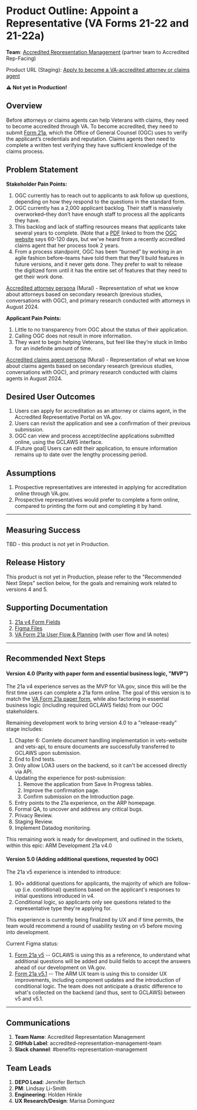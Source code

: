 # **Product Outline: Appoint a Representative (VA Forms 21-22 and 21-22a)**

**Team**: [Accredited Representation Management](https://github.com/department-of-veterans-affairs/va.gov-team/tree/master/products/accredited-representation-management) (partner team to Accredited Rep-Facing)

Product URL (Staging): [Apply to become a VA-accredited attorney or claims agent](https://staging.va.gov/representative/accreditation/attorney-claims-agent-form-21a/introduction)

**⚠️ Not yet in Production!**


## **Overview**

Before attorneys or claims agents can help Veterans with claims, they need to become accredited through VA. To become accredited, they need to submit [Form 21a](https://www.va.gov/find-forms/about-form-21a/), which the Office of General Counsel (OGC) uses to verify the applicant’s credentials and reputation. Claims agents then need to complete a written test verifying they have sufficient knowledge of the claims process. 


## **Problem Statement**

**Stakeholder Pain Points:**
1. OGC currently has to reach out to applicants to ask follow up questions, depending on how they respond to the questions in the standard form.
2. OGC currently has a 2,000 applicant backlog. Their staff is massively overworked–they don’t have enough staff to process all the applicants they have.
3. This backlog and lack of staffing resources means that applicants take several years to complete. (Note that a [PDF](https://www.va.gov/OGC/docs/Accred/HowtoApplyforAccreditation.pdf) linked to from the [OGC website](https://www.va.gov/ogc/accreditation.asp) says 60-120 days, but we’ve heard from a recently accredited claims agent that her process took 2 years.
4. From a process standpoint, OGC has been “burned” by working in an agile fashion before–teams have told them that they’ll build features in future versions, and it never gets done. They prefer to wait to release the digitized form until it has the entire set of features that they need to get their work done.

[Accredited attorney persona](https://app.mural.co/t/departmentofveteransaffairs9999/m/departmentofveteransaffairs9999/1717533456497/60064424f651818203ff49ac43d6fb9f0f2bccac?sender=u8cf3f08a008c2b61ad621433) (Mural) - Representation of what we know about attorneys based on secondary research (previous studies, conversations with OGC), and primary research conducted with attorneys in August 2024.

**Applicant Pain Points:**
1. Little to no transparency from OGC about the status of their application.
2. Calling OGC does not result in more information.
3. They want to begin helping Veterans, but feel like they’re stuck in limbo for an indefinite amount of time.

[Accredited claims agent persona](https://app.mural.co/t/departmentofveteransaffairs9999/m/departmentofveteransaffairs9999/1718731869465/cf73b89eddb92c604d292554a31e503f7ce5d982?sender=u8cf3f08a008c2b61ad621433) (Mural) - Representation of what we know about claims agents based on secondary research (previous studies, conversations with OGC), and primary research conducted with claims agents in August 2024.

## **Desired User Outcomes**

1. Users can apply for accreditation as an attorney or claims agent, in the Accredited Representative Portal on VA.gov.
2. Users can revisit the application and see a confirmation of their previous submission.
3. OGC can view and process accept/decline applications submitted online, using the GCLAWS interface.
4. [Future goal] Users can edit their application, to ensure information remains up to date over the lengthy processing period.

## **Assumptions**

1. Prospective representatives are interested in applying for accreditation online through VA.gov.
2. Prospective representatives would prefer to complete a form online, compared to printing the form out and completing it by hand.

---

## **Measuring Success**

TBD - this product is not yet in Production.

## **Release History**

This product is not yet in Production, please refer to the "Recommended Next Steps" section below, for the goals and remaining work related to versions 4 and 5.

## **Supporting Documentation**

1. [21a v4 Form Fields](https://github.com/department-of-veterans-affairs/va.gov-team/tree/master/products/accredited-representative-facing/product-info/21a/form21a-fields-v4) 
5. [Figma Files](https://www.figma.com/design/2afIGOMII0uRI5ck1dWo1w/ARF---Form-21a---Apply-for-Accreditation--CA---Attorneys-?node-id=616-23089&p=f&t=Gw5noDTyr2O67EmE-0) 
6. [VA Form 21a User Flow & Planning](https://app.mural.co/t/departmentofveteransaffairs9999/m/departmentofveteransaffairs9999/1748541140818/7053ec76ed1cce9b41a8aaa04cc42e20908f20fa) (with user flow and IA notes)

---

## **Recommended Next Steps**

#### Version 4.0 (Parity with paper form and essential business logic, "MVP")

The 21a v4 experience serves as the MVP for VA.gov, since this will be the first time users can complete a 21a form online. The goal of this version is to match the [VA Form 21a paper form](https://www.va.gov/vaforms/va/pdf/va21a.pdf), while also factoring in essential business logic (including required GCLAWS fields) from our OGC stakeholders. 

Remaining development work to bring version 4.0 to a "release-ready" stage includes:
1. Chapter 6: Comlete document handling implementation in vets-website and vets-api, to ensure documents are successfully transferred to GCLAWS upon submission.
3. End to End tests.
4. Only allow LOA3 users on the backend, so it can't be accessed directly via API.
5. Updating the experience for post-submission:
   1. Remove the application from Save In Progress tables.
   2. Improve the confirmation page.
   3. Confirm submission on the Introduction page.
6. Entry points to the 21a experience, on the ARP homepage.
7. Formal QA, to uncover and address any critical bugs.
8. Privacy Review.
9. Staging Review.
10. Implement Datadog monitoring.

This remaining work is ready for development, and outlined in the tickets, within this epic: ARM Development 21a v4.0

#### Version 5.0 (Adding additional questions, requested by OGC) 

The 21a v5 experience is intended to introduce:
1. 90+ additional questions for applicants, the majority of which are follow-up (i.e. conditional) questions based on the applicant's responses to initial questions introduced in v4.
2. Conditional logic, so applicants only see questions related to the representative type they're applying for.

This experience is currently being finalized by UX and if time permits, the team would recommend a round of usability testing on v5 before moving into development.

Current Figma status:
1. [Form 21a v5](https://www.figma.com/design/2afIGOMII0uRI5ck1dWo1w/ARF---Form-21a---Apply-for-Accreditation--CA---Attorneys-?node-id=1026-23089&p=f&t=Gw5noDTyr2O67EmE-0) -- GCLAWS is using this as a reference, to understand what additional questions will be added and build fields to accept the answers ahead of our development on VA.gov.
2. [Form 21a v5.1](https://www.figma.com/design/2afIGOMII0uRI5ck1dWo1w/ARF---Form-21a---Apply-for-Accreditation--CA---Attorneys-?node-id=1026-23089&p=f&t=Gw5noDTyr2O67EmE-0) -- The ARM UX team is using this to consider UX improvements, including component updates and the introduction of conditional logic. The team does not anticipate a drastic difference to what's collected on the backend (and thus, sent to GCLAWS) between v5 and v5.1.

---

## **Communications**

1. **Team Name**: Accredited Representation Management
2. **GitHub Label**: accredited-representation-management-team
3. **Slack channel**: #benefits-representation-management


## **Team Leads**

1. **DEPO Lead**: Jennifer Bertsch
2. **PM**: Lindsay Li-Smith
3. **Engineering**: Holden Hinkle
4. **UX Research/Design**: Marisa Dominguez

